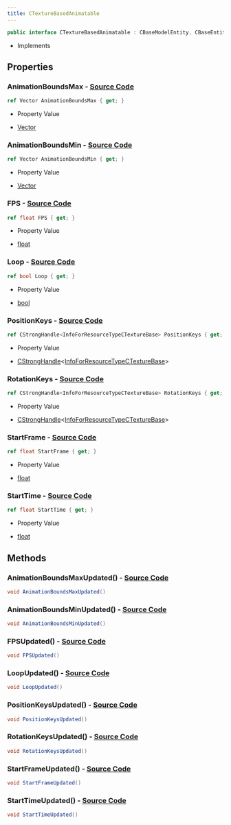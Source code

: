 ```yaml
---
title: CTextureBasedAnimatable
---
```


```csharp
public interface CTextureBasedAnimatable : CBaseModelEntity, CBaseEntity, CEntityInstance, ISchemaClass<CEntityInstance>, ISchemaClass<CBaseEntity>, ISchemaClass<CBaseModelEntity>, ISchemaClass<CTextureBasedAnimatable>, ISchemaField, ISchemaClass, INativeHandle
```

- Implements

## Properties

### **AnimationBoundsMax** - [Source Code](https://github.com/swiftly-solution/swiftlys2/blob/main/managed/src/SwiftlyS2.Generated/Schemas/Interfaces/CTextureBasedAnimatable.cs#L26)

```csharp
ref Vector AnimationBoundsMax { get; }
```

- Property Value

- [Vector](/docs/api/shared/natives/vector)

### **AnimationBoundsMin** - [Source Code](https://github.com/swiftly-solution/swiftlys2/blob/main/managed/src/SwiftlyS2.Generated/Schemas/Interfaces/CTextureBasedAnimatable.cs#L24)

```csharp
ref Vector AnimationBoundsMin { get; }
```

- Property Value

- [Vector](/docs/api/shared/natives/vector)

### **FPS** - [Source Code](https://github.com/swiftly-solution/swiftlys2/blob/main/managed/src/SwiftlyS2.Generated/Schemas/Interfaces/CTextureBasedAnimatable.cs#L18)

```csharp
ref float FPS { get; }
```

- Property Value

- [float](https://learn.microsoft.com/dotnet/api/system.single)

### **Loop** - [Source Code](https://github.com/swiftly-solution/swiftlys2/blob/main/managed/src/SwiftlyS2.Generated/Schemas/Interfaces/CTextureBasedAnimatable.cs#L16)

```csharp
ref bool Loop { get; }
```

- Property Value

- [bool](https://learn.microsoft.com/dotnet/api/system.boolean)

### **PositionKeys** - [Source Code](https://github.com/swiftly-solution/swiftlys2/blob/main/managed/src/SwiftlyS2.Generated/Schemas/Interfaces/CTextureBasedAnimatable.cs#L20)

```csharp
ref CStrongHandle<InfoForResourceTypeCTextureBase> PositionKeys { get; }
```

- Property Value

- [CStrongHandle](/docs/api/shared/natives/cstronghandle-1)<[InfoForResourceTypeCTextureBase](/docs/api/shared/schemadefinitions/infoforresourcetypectexturebase)>

### **RotationKeys** - [Source Code](https://github.com/swiftly-solution/swiftlys2/blob/main/managed/src/SwiftlyS2.Generated/Schemas/Interfaces/CTextureBasedAnimatable.cs#L22)

```csharp
ref CStrongHandle<InfoForResourceTypeCTextureBase> RotationKeys { get; }
```

- Property Value

- [CStrongHandle](/docs/api/shared/natives/cstronghandle-1)<[InfoForResourceTypeCTextureBase](/docs/api/shared/schemadefinitions/infoforresourcetypectexturebase)>

### **StartFrame** - [Source Code](https://github.com/swiftly-solution/swiftlys2/blob/main/managed/src/SwiftlyS2.Generated/Schemas/Interfaces/CTextureBasedAnimatable.cs#L30)

```csharp
ref float StartFrame { get; }
```

- Property Value

- [float](https://learn.microsoft.com/dotnet/api/system.single)

### **StartTime** - [Source Code](https://github.com/swiftly-solution/swiftlys2/blob/main/managed/src/SwiftlyS2.Generated/Schemas/Interfaces/CTextureBasedAnimatable.cs#L28)

```csharp
ref float StartTime { get; }
```

- Property Value

- [float](https://learn.microsoft.com/dotnet/api/system.single)

## Methods

### **AnimationBoundsMaxUpdated()** - [Source Code](https://github.com/swiftly-solution/swiftlys2/blob/main/managed/src/SwiftlyS2.Generated/Schemas/Interfaces/CTextureBasedAnimatable.cs#L37)

```csharp
void AnimationBoundsMaxUpdated()
```

### **AnimationBoundsMinUpdated()** - [Source Code](https://github.com/swiftly-solution/swiftlys2/blob/main/managed/src/SwiftlyS2.Generated/Schemas/Interfaces/CTextureBasedAnimatable.cs#L36)

```csharp
void AnimationBoundsMinUpdated()
```

### **FPSUpdated()** - [Source Code](https://github.com/swiftly-solution/swiftlys2/blob/main/managed/src/SwiftlyS2.Generated/Schemas/Interfaces/CTextureBasedAnimatable.cs#L33)

```csharp
void FPSUpdated()
```

### **LoopUpdated()** - [Source Code](https://github.com/swiftly-solution/swiftlys2/blob/main/managed/src/SwiftlyS2.Generated/Schemas/Interfaces/CTextureBasedAnimatable.cs#L32)

```csharp
void LoopUpdated()
```

### **PositionKeysUpdated()** - [Source Code](https://github.com/swiftly-solution/swiftlys2/blob/main/managed/src/SwiftlyS2.Generated/Schemas/Interfaces/CTextureBasedAnimatable.cs#L34)

```csharp
void PositionKeysUpdated()
```

### **RotationKeysUpdated()** - [Source Code](https://github.com/swiftly-solution/swiftlys2/blob/main/managed/src/SwiftlyS2.Generated/Schemas/Interfaces/CTextureBasedAnimatable.cs#L35)

```csharp
void RotationKeysUpdated()
```

### **StartFrameUpdated()** - [Source Code](https://github.com/swiftly-solution/swiftlys2/blob/main/managed/src/SwiftlyS2.Generated/Schemas/Interfaces/CTextureBasedAnimatable.cs#L39)

```csharp
void StartFrameUpdated()
```

### **StartTimeUpdated()** - [Source Code](https://github.com/swiftly-solution/swiftlys2/blob/main/managed/src/SwiftlyS2.Generated/Schemas/Interfaces/CTextureBasedAnimatable.cs#L38)

```csharp
void StartTimeUpdated()
```

